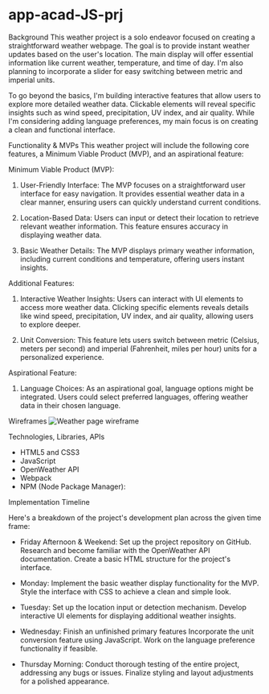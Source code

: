 # app-acad-JS-prj

Background
This weather project is a solo endeavor focused on creating a straightforward weather webpage. The goal is to provide instant weather updates based on the user's location. The main display will offer essential information like current weather, temperature, and time of day. I'm also planning to incorporate a slider for easy switching between metric and imperial units.

To go beyond the basics, I'm building interactive features that allow users to explore more detailed weather data. Clickable elements will reveal specific insights such as wind speed, precipitation, UV index, and air quality. While I'm considering adding language preferences, my main focus is on creating a clean and functional interface.




Functionality & MVPs
This weather project will include the following core features, a Minimum Viable Product (MVP), and an aspirational feature:

Minimum Viable Product (MVP):

1. User-Friendly Interface: The MVP focuses on a straightforward user interface for easy navigation. It provides essential weather data in a clear manner, ensuring users can quickly understand current conditions.

2. Location-Based Data: Users can input or detect their location to retrieve relevant weather information. This feature ensures accuracy in displaying weather data.

3. Basic Weather Details: The MVP displays primary weather information, including current conditions and temperature, offering users instant insights.

Additional Features:

1. Interactive Weather Insights: Users can interact with UI elements to access more weather data. Clicking specific elements reveals details like wind speed, precipitation, UV index, and air quality, allowing users to explore deeper.

2. Unit Conversion: This feature lets users switch between metric (Celsius, meters per second) and imperial (Fahrenheit, miles per hour) units for a personalized experience.

Aspirational Feature:

1. Language Choices: As an aspirational goal, language options might be integrated. Users could select preferred languages, offering weather data in their chosen language.




Wireframes
![Weather page wireframe](https://wireframe.cc/ygszFn)




Technologies, Libraries, APIs
- HTML5 and CSS3
- JavaScript
- OpenWeather API
- Webpack
- NPM (Node Package Manager):




Implementation Timeline

Here's a breakdown of the project's development plan across the given time frame:

- Friday Afternoon & Weekend:
Set up the project repository on GitHub.
Research and become familiar with the OpenWeather API documentation.
Create a basic HTML structure for the project's interface.

- Monday:
Implement the basic weather display functionality for the MVP.
Style the interface with CSS to achieve a clean and simple look.

- Tuesday:
Set up the location input or detection mechanism.
Develop interactive UI elements for displaying additional weather insights.

- Wednesday:
Finish an unfinished primary features
Incorporate the unit conversion feature using JavaScript.
Work on the language preference functionality if feasible.

- Thursday Morning:
Conduct thorough testing of the entire project, addressing any bugs or issues.
Finalize styling and layout adjustments for a polished appearance.